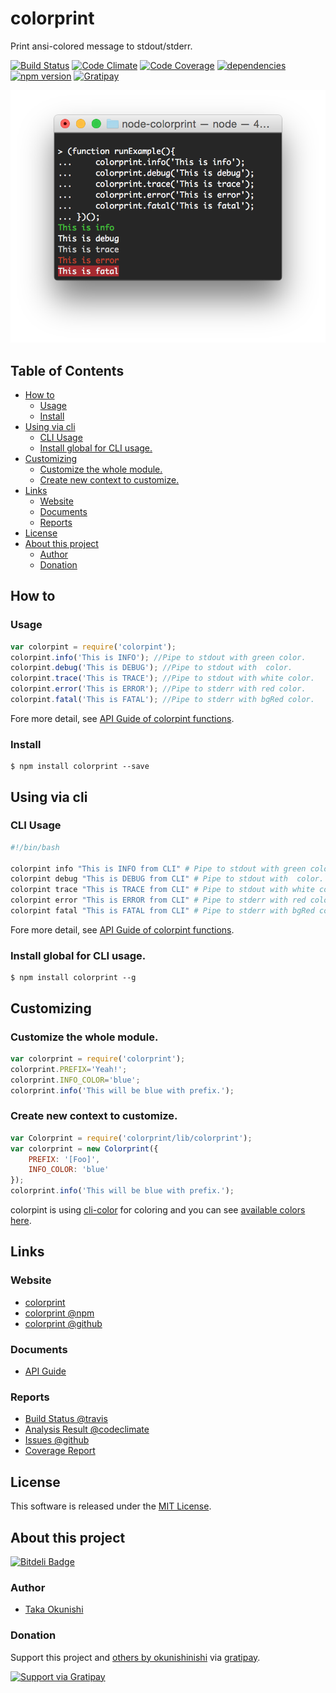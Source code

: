 colorprint
=====

Print ansi-colored message to stdout/stderr.

<!-- Badge start -->

[![Build Status][my_travis_badge_url]][my_travis_url]
[![Code Climate][my_codeclimate_badge_url]][my_codeclimate_url]
[![Code Coverage][my_codeclimate_coverage_badge_url]][my_codeclimate_url]
[![dependencies][my_gemnasium_badge_url]][my_gemnasium_url]
[![npm version][my_npm_budge_url]][my_npm_url]
[![Gratipay][my_gratipay_budge_url]][my_gratipay_url]

<!-- Badge end -->

<img src="assets/images/screenshot.png"/>

<!-- Table start -->

Table of Contents
-----
- [How to](#01-howto)
    - [Usage](#01-howto--usage)
    - [Install](#01-howto--install)
- [Using via cli](#02-cli)
    - [CLI Usage](#02-cli--c-l-i--usage)
    - [Install global for CLI usage.](#02-cli--install-global-for--c-l-i-usage-)
- [Customizing](#03-customizing)
    - [Customize the whole module.](#03-customizing--customize-the-whole-module-)
    - [Create new context to customize.](#03-customizing--create-new-context-to-customize-)
- [Links](#09-links)
    - [Website](#09-links--website)
    - [Documents](#09-links--documents)
    - [Reports](#09-links--reports)
- [License](#10-license)
- [About this project](#11-project)
    - [Author](#11-project--author)
    - [Donation](#11-project--donation)

<!-- Table end -->


<!-- Sections start -->

<a name="01-howto"></a>
How to
-------

<a name="01-howto--usage"></a>
### Usage

```javascript
var colorpint = require('colorpint');
colorpint.info('This is INFO'); //Pipe to stdout with green color.
colorpint.debug('This is DEBUG'); //Pipe to stdout with  color.
colorpint.trace('This is TRACE'); //Pipe to stdout with white color.
colorpint.error('This is ERROR'); //Pipe to stderr with red color.
colorpint.fatal('This is FATAL'); //Pipe to stderr with bgRed color.

```

Fore more detail, see [API Guide of colorpint functions][my_lib_apiguide_url].

<a name="01-howto--install"></a>
### Install

```
$ npm install colorprint --save
```

<a name="02-cli"></a>
Using via cli
-------

<a name="02-cli--c-l-i--usage"></a>
### CLI Usage

```bash
#!/bin/bash

colorpint info "This is INFO from CLI" # Pipe to stdout with green color.
colorpint debug "This is DEBUG from CLI" # Pipe to stdout with  color.
colorpint trace "This is TRACE from CLI" # Pipe to stdout with white color.
colorpint error "This is ERROR from CLI" # Pipe to stderr with red color.
colorpint fatal "This is FATAL from CLI" # Pipe to stderr with bgRed color.

```

Fore more detail, see [API Guide of colorpint functions][my_lib_apiguide_url].



<a name="02-cli--install-global-for--c-l-i-usage-"></a>
### Install global for CLI usage.

```
$ npm install colorprint --g
```

<a name="03-customizing"></a>
Customizing
--------

<a name="03-customizing--customize-the-whole-module-"></a>
### Customize the whole module.

```javascript
var colorprint = require('colorprint');
colorprint.PREFIX='Yeah!';
colorprint.INFO_COLOR='blue';
colorprint.info('This will be blue with prefix.');

```

<a name="03-customizing--create-new-context-to-customize-"></a>
### Create new context to customize.

```javascript
var Colorprint = require('colorprint/lib/colorprint');
var colorprint = new Colorprint({
    PREFIX: '[Foo]',
    INFO_COLOR: 'blue'
});
colorprint.info('This will be blue with prefix.');


```

colorpint is using [cli-color](https://github.com/medikoo/cli-color) for coloring and you can see [available colors here](https://github.com/medikoo/cli-color#colors).

<a name="09-links"></a>
Links
------

<a name="09-links--website"></a>
### Website

+ [colorprint](https://github.com/okunishinishi/colorprint#readme)
+ [colorprint @npm][my_npm_url]
+ [colorprint @github][my_repo_url]


<a name="09-links--documents"></a>
### Documents

+ [API Guide][my_apiguide_url]

<a name="09-links--reports"></a>
### Reports

+ [Build Status @travis][my_travis_url]
+ [Analysis Result @codeclimate][my_codeclimate_url]
+ [Issues @github](https://github.com/okunishinishi/colorprint/issues)
+ [Coverage Report][my_coverage_url]

<a name="10-license"></a>
License
-------
This software is released under the [MIT License][my_license_url].

<a name="11-project"></a>
About this project
--------

[![Bitdeli Badge][my_bitdeli_badge_url]][bitdeli_url]

<a name="11-project--author"></a>
### Author

+ [Taka Okunishi](http://okunishitaka.com)

<a name="11-project--donation"></a>
### Donation

Support this project and [others by okunishinishi][my_gratipay_url] via [gratipay][my_gratipay_url].

[<img src="https://cdn.rawgit.com/gratipay/gratipay-badge/2.3.0/dist/gratipay.svg" alt="Support via Gratipay"/>][my_gratipay_url]


<!-- Sections end -->


<!-- Links start -->

[nodejs_url]: http://nodejs.org/
[npm_url]: https://www.npmjs.com/
[nvm_url]: https://github.com/creationix/nvm
[bitdeli_url]: https://bitdeli.com/free
[my_bitdeli_badge_url]: https://d2weczhvl823v0.cloudfront.net/okunishinishi/node-colorprint/trend.png
[my_repo_url]: https://github.com/okunishinishi/node-colorprint
[my_travis_url]: http://travis-ci.org/okunishinishi/node-colorprint
[my_travis_badge_url]: http://img.shields.io/travis/okunishinishi/node-colorprint.svg?style=flat
[my_license_url]: https://github.com/okunishinishi/node-colorprint/blob/master/LICENSE
[my_codeclimate_url]: http://codeclimate.com/github/okunishinishi/node-colorprint
[my_codeclimate_badge_url]: http://img.shields.io/codeclimate/github/okunishinishi/node-colorprint.svg?style=flat
[my_codeclimate_coverage_badge_url]: http://img.shields.io/codeclimate/coverage/github/okunishinishi/node-colorprint.svg?style=flat
[my_apiguide_url]: http://okunishinishi.github.io/node-colorprint/
[my_lib_apiguide_url]: http://okunishinishi.github.io/colorprint/apiguide/module-colorprint_lib.html
[my_coverage_url]: http://okunishinishi.github.io/colorprint/coverage/lcov-report
[my_coverage_report_url]: http://okunishinishi.github.io/colorprint/coverage/lcov-report/
[my_gratipay_url]: https://gratipay.com/okunishinishi/
[my_gratipay_budge_url]: http://img.shields.io/gratipay/okunishinishi.svg?style=flat
[my_npm_url]: http://www.npmjs.org/package/colorprint
[my_npm_budge_url]: http://img.shields.io/npm/v/colorprint.svg?style=flat
[my_tag_url]: http://github.com/okunishinishi/node-colorprint/releases/tag/
[my_tag_badge_url]: http://img.shields.io/github/tag/okunishinishi/node-colorprint.svg?style=flat
[my_gemnasium_url]: http://gemnasium.com/okunishinishi/node-colorprint
[my_gemnasium_badge_url]: http://img.shields.io/gemnasium/okunishinishi/node-colorprint.svg?style=flat

<!-- Links end-->

